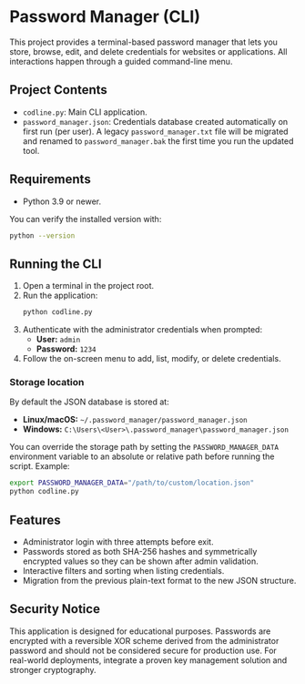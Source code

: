 # Password Manager (CLI)

This project provides a terminal-based password manager that lets you store, browse, edit, and delete credentials for websites or applications. All interactions happen through a guided command-line menu.

## Project Contents

- `codline.py`: Main CLI application.
- `password_manager.json`: Credentials database created automatically on first run (per user). A legacy `password_manager.txt` file will be migrated and renamed to `password_manager.bak` the first time you run the updated tool.

## Requirements

- Python 3.9 or newer.

You can verify the installed version with:

```bash
python --version
```

## Running the CLI

1. Open a terminal in the project root.
2. Run the application:
   ```bash
   python codline.py
   ```
3. Authenticate with the administrator credentials when prompted:
   - **User:** `admin`
   - **Password:** `1234`
4. Follow the on-screen menu to add, list, modify, or delete credentials.

### Storage location

By default the JSON database is stored at:

- **Linux/macOS:** `~/.password_manager/password_manager.json`
- **Windows:** `C:\Users\<User>\.password_manager\password_manager.json`

You can override the storage path by setting the `PASSWORD_MANAGER_DATA` environment variable to an absolute or relative path before running the script. Example:

```bash
export PASSWORD_MANAGER_DATA="/path/to/custom/location.json"
python codline.py
```

## Features

- Administrator login with three attempts before exit.
- Passwords stored as both SHA-256 hashes and symmetrically encrypted values so they can be shown after admin validation.
- Interactive filters and sorting when listing credentials.
- Migration from the previous plain-text format to the new JSON structure.

## Security Notice

This application is designed for educational purposes. Passwords are encrypted with a reversible XOR scheme derived from the administrator password and should not be considered secure for production use. For real-world deployments, integrate a proven key management solution and stronger cryptography.
